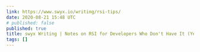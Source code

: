 ```yaml
---
link: https://www.swyx.io/writing/rsi-tips/
date: 2020-08-21 15:48 UTC
# published: false
published: true
title: swyx Writing | Notes on RSI for Developers Who Don't Have It (Yet)
tags: []
---
```



